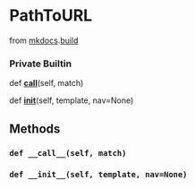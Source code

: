 PathToURL
==========================
from <a href="api/mkdocs">mkdocs</a>.<a href="api/mkdocs/build">build</a>










### Private Builtin


def [__call__](#def-__call__)(self, match)



def [__init__](#def-__init__)(self, template, nav=None)







Methods
---------------



### `def __call__(self, match)`












### `def __init__(self, template, nav=None)`









